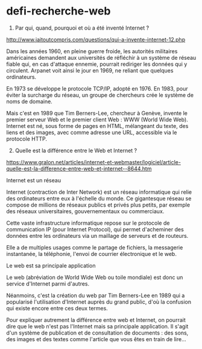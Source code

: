 # defi-recherche-web

1. Par qui, quand, pourquoi et où a été inventé Internet ?

http://www.jaitoutcompris.com/questions/qui-a-invente-internet-12.php

Dans les années 1960, en pleine guerre froide, les autorités militaires américaines demandent aux universités de réfléchir à un système de réseau fiable qui, en cas d'attaque ennemie, pourrait rediriger les données qui y circulent. Arpanet voit ainsi le jour en 1969, ne reliant que quelques ordinateurs.

En 1973 se développe le protocole TCP/IP, adopté en 1976. En 1983, pour éviter la surcharge du réseau, un groupe de chercheurs crée le système de noms de domaine.

Mais c'est en 1989 que Tim Berners-Lee, chercheur à Genève, invente le premier serveur Web et le premier client Web : WWW (World Wide Web). Internet est né, sous forme de pages en HTML, mélangeant du texte, des liens et des images, avec comme adresse une URL, accessible via le protocole HTTP.



2. Quelle est la différence entre le Web et Internet ?

https://www.gralon.net/articles/internet-et-webmaster/logiciel/article-quelle-est-la-difference-entre-web-et-internet--8644.htm

Internet est un réseau

Internet (contraction de Inter Network) est un réseau informatique qui relie des ordinateurs entre eux à l'échelle du monde. Ce gigantesque réseau se compose de millions de réseaux publics et privés plus petits, par exemple des réseaux universitaires, gouvernementaux ou commerciaux.

Cette vaste infrastructure informatique repose sur le protocole de communication IP (pour Internet Protocol), qui permet d'acheminer des données entre les ordinateurs via un maillage de serveurs et de routeurs.

Elle a de multiples usages comme le partage de fichiers, la messagerie instantanée, la téléphonie, l'envoi de courrier électronique et le web. 

Le web est sa principale application

Le web (abréviation de World Wide Web ou toile mondiale) est donc un service d'Internet parmi d'autres.

Néanmoins, c'est la création du web par Tim Berners-Lee en 1989 qui a popularisé l'utilisation d'Internet auprès du grand public, d'où la confusion qui existe encore entre ces deux termes.

Pour expliquer autrement la différence entre web et Internet, on pourrait dire que le web n'est pas l'Internet mais sa principale application. Il s'agit d'un système de publication et de consultation de documents : des sons, des images et des textes comme l'article que vous êtes en train de lire...

